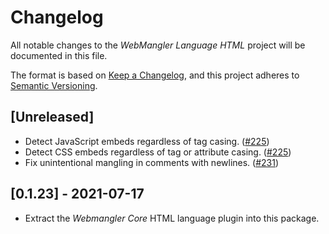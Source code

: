 # Changelog

All notable changes to the _WebMangler Language HTML_ project will be documented
in this file.

The format is based on [Keep a Changelog], and this project adheres to [Semantic
Versioning].

## [Unreleased]

- Detect JavaScript embeds regardless of tag casing. ([#225])
- Detect CSS embeds regardless of tag or attribute casing. ([#225])
- Fix unintentional mangling in comments with newlines. ([#231])

## [0.1.23] - 2021-07-17

- Extract the _Webmangler Core_ HTML language plugin into this package.

[#225]: https://github.com/ericcornelissen/webmangler/pull/225
[#231]: https://github.com/ericcornelissen/webmangler/pull/231
[keep a changelog]: https://keepachangelog.com/en/1.0.0/ "Keep a CHANGELOG"
[semantic versioning]: https://semver.org/spec/v2.0.0.html "Semantic versioning"
